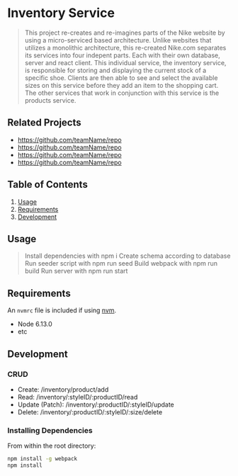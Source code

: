 # Inventory Service

> This project re-creates and re-imagines parts of the Nike website by using a micro-serviced based architecture. Unlike websites that utilizes a monolithic architecture, this re-created Nike.com separates its services into four indepent parts. Each with their own database, server and react client. This individual service, the inventory service, is responsible for storing and displaying the current stock of a specific shoe. Clients are then able to see and select the available sizes on this service before they add an item to the shopping cart. The other services that work in conjunction with this service is the products service.

## Related Projects

  - https://github.com/teamName/repo
  - https://github.com/teamName/repo
  - https://github.com/teamName/repo
  - https://github.com/teamName/repo

## Table of Contents

1. [Usage](#Usage)
1. [Requirements](#requirements)
1. [Development](#development)

## Usage

> Install dependencies with npm i
> Create schema according to database
> Run seeder script with npm run seed
> Build webpack with npm run build
> Run server with npm run start

## Requirements

An `nvmrc` file is included if using [nvm](https://github.com/creationix/nvm).

- Node 6.13.0
- etc

## Development

### CRUD
- Create: /inventory/product/add
- Read: /inventory/:styleID/:productID/read
- Update (Patch): /inventory/:productID/:styleID/update
- Delete: /inventory/:productID/:styleID/:size/delete

### Installing Dependencies

From within the root directory:

```sh
npm install -g webpack
npm install
```

